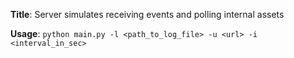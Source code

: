 **Title**: Server simulates receiving events and polling internal assets

**Usage**:
```python main.py -l <path_to_log_file> -u <url> -i <interval_in_sec>```
